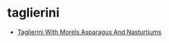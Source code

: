 # taglierini

 * [Taglierini With Morels Asparagus And Nasturtiums](../index/t/taglierini-with-morels-asparagus-and-nasturtiums-103309.json)
